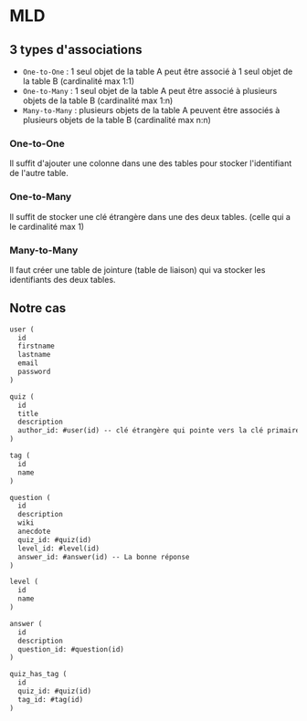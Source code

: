 # MLD

## 3 types d'associations

- `One-to-One` : 1 seul objet de la table A peut être associé à 1 seul objet de la table B (cardinalité max 1:1)
- `One-to-Many` : 1 seul objet de la table A peut être associé à plusieurs objets de la table B (cardinalité max 1:n)
- `Many-to-Many` : plusieurs objets de la table A peuvent être associés à plusieurs objets de la table B (cardinalité max n:n)

### One-to-One

Il suffit d'ajouter une colonne dans une des tables pour stocker l'identifiant de l'autre table.

### One-to-Many

Il suffit de stocker une clé étrangère dans une des deux tables. (celle qui a le cardinalité max 1)

### Many-to-Many

Il faut créer une table de jointure (table de liaison) qui va stocker les identifiants des deux tables.


## Notre cas

```md
user (
  id
  firstname
  lastname
  email
  password
)

quiz (
  id
  title
  description
  author_id: #user(id) -- clé étrangère qui pointe vers la clé primaire de la table user
)

tag (
  id
  name
)

question (
  id
  description
  wiki
  anecdote
  quiz_id: #quiz(id)
  level_id: #level(id)
  answer_id: #answer(id) -- La bonne réponse
)

level (
  id
  name
)

answer (
  id
  description
  question_id: #question(id)
)

quiz_has_tag (
  id
  quiz_id: #quiz(id)
  tag_id: #tag(id)
)
```
